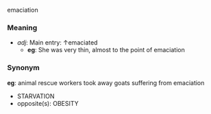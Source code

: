emaciation
### Meaning
+ _adj_: Main entry: ↑emaciated
	+ __eg__: She was very thin, almost to the point of emaciation

### Synonym

__eg__: animal rescue workers took away goats suffering from emaciation

+ STARVATION
+ opposite(s): OBESITY


